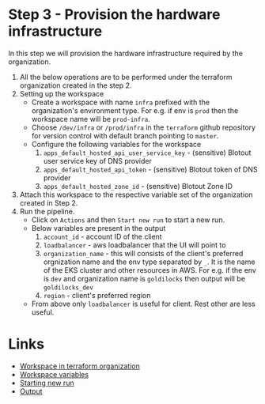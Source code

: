 # Step 3 - Provision the hardware infrastructure

In this step we will provision the hardware infrastructure required by the organization.

1. All the below operations are to be performed under the terraform organization created in the step 2.
2. Setting up the workspace
    - Create a workspace with name `infra` prefixed with the organization's environment type. For e.g. if env is `prod` then the workspace name will be `prod-infra`.
    - Choose `/dev/infra` or `/prod/infra` in the `terraform` github repository for version control with default branch pointing to `master`.
    - Configure the following variables for the workspace
        1. `apps_default_hosted_api_user_service_key` - (sensitive) Blotout user service key of DNS provider
        2. `apps_default_hosted_api_token` - (sensitive) Blotout token of DNS provider
        3. `apps_default_hosted_zone_id` - (sensitive) Blotout Zone ID
3. Attach this workspace to the respective variable set of the organization created in Step 2.
4. Run the pipeline.
    - Click on `Actions` and then `Start new run` to start a new run.
    - Below variables are present in the output
        1. `account_id` - account ID of the client
        2. `loadbalancer` - aws loadbalancer that the UI will point to
        3. `organization_name` - this will consists of the client's preferred orgnization name and the env type separated by `_`. It is the name of the EKS cluster and other resources in AWS. For e.g. if the env is `dev` and organization name is `goldilocks` then output will be `goldilocks_dev`
        4. `region` - client's preferred region
    - From above only `loadbalancer` is useful for client. Rest other are less useful.

# Links
- [Workspace in terraform organization](../terraform/workspace.md)
- [Workspace variables](../terraform/workspace_variables.md)
- [Starting new run](../terraform/action.md#starting-new-run)
- [Output](../terraform/action.md#output)